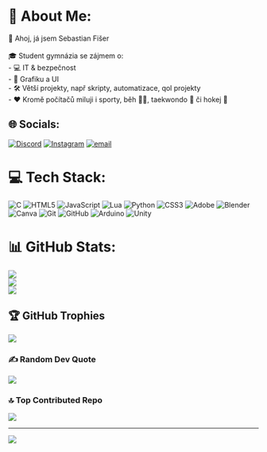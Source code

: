 # 💫 About Me:
 👋 Ahoj, já jsem Sebastian Fišer<br><br>🎓 Student gymnázia se zájmem o:<br>- 💻 IT & bezpečnost<br>- 🎨 Grafiku a UI<br>- 🛠️ Větší projekty, např skripty, automatizace, qol projekty <br>- ♥️ Kromě počítačů miluji i sporty, běh 🏃‍♂️, taekwondo 🥋 či hokej 🏒


## 🌐 Socials:
[![Discord](https://img.shields.io/badge/Discord-%237289DA.svg?logo=discord&logoColor=white)](https://discord.gg/seba_zacky) [![Instagram](https://img.shields.io/badge/Instagram-%23E4405F.svg?logo=Instagram&logoColor=white)](https://instagram.com/seba_f.1) [![email](https://img.shields.io/badge/Email-D14836?logo=gmail&logoColor=white)](mailto:sebastianfiser2275@gmail.com) 

# 💻 Tech Stack:
![C](https://img.shields.io/badge/c-%2300599C.svg?style=for-the-badge&logo=c&logoColor=white) ![HTML5](https://img.shields.io/badge/html5-%23E34F26.svg?style=for-the-badge&logo=html5&logoColor=white) ![JavaScript](https://img.shields.io/badge/javascript-%23323330.svg?style=for-the-badge&logo=javascript&logoColor=%23F7DF1E) ![Lua](https://img.shields.io/badge/lua-%232C2D72.svg?style=for-the-badge&logo=lua&logoColor=white) ![Python](https://img.shields.io/badge/python-3670A0?style=for-the-badge&logo=python&logoColor=ffdd54) ![CSS3](https://img.shields.io/badge/css3-%231572B6.svg?style=for-the-badge&logo=css3&logoColor=white) ![Adobe](https://img.shields.io/badge/adobe-%23FF0000.svg?style=for-the-badge&logo=adobe&logoColor=white) ![Blender](https://img.shields.io/badge/blender-%23F5792A.svg?style=for-the-badge&logo=blender&logoColor=white) ![Canva](https://img.shields.io/badge/Canva-%2300C4CC.svg?style=for-the-badge&logo=Canva&logoColor=white) ![Git](https://img.shields.io/badge/git-%23F05033.svg?style=for-the-badge&logo=git&logoColor=white) ![GitHub](https://img.shields.io/badge/github-%23121011.svg?style=for-the-badge&logo=github&logoColor=white) ![Arduino](https://img.shields.io/badge/-Arduino-00979D?style=for-the-badge&logo=Arduino&logoColor=white) ![Unity](https://img.shields.io/badge/unity-%23000000.svg?style=for-the-badge&logo=unity&logoColor=white)
# 📊 GitHub Stats:
![](https://github-readme-stats.vercel.app/api?username=SebastianFiser&theme=catppuccin_mocha&hide_border=false&include_all_commits=true&count_private=true)<br/>
![](https://nirzak-streak-stats.vercel.app/?user=SebastianFiser&theme=catppuccin_mocha&hide_border=false)<br/>
![](https://github-readme-stats.vercel.app/api/top-langs/?username=SebastianFiser&theme=catppuccin_mocha&hide_border=false&include_all_commits=true&count_private=true&layout=compact)

## 🏆 GitHub Trophies
![](https://github-profile-trophy.vercel.app/?username=SebastianFiser&theme=radical&no-frame=false&no-bg=true&margin-w=4)

### ✍️ Random Dev Quote
![](https://quotes-github-readme.vercel.app/api?type=vetical&theme=dark)

### 🔝 Top Contributed Repo
![](https://github-contributor-stats.vercel.app/api?username=SebastianFiser&limit=5&theme=catppuccin_mocha&combine_all_yearly_contributions=true)

---
[![](https://visitcount.itsvg.in/api?id=SebastianFiser&icon=0&color=0)](https://visitcount.itsvg.in)

<!-- Proudly created with GPRM ( https://gprm.itsvg.in ) -->
